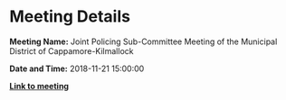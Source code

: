# Meeting Details

**Meeting Name:** Joint Policing Sub-Committee Meeting of the Municipal District of Cappamore-Kilmallock

**Date and Time:** 2018-11-21 15:00:00

**<a href="https://www.limerick.ie/council/whats-on/joint-policing-sub-committee-meeting-municipal-district-cappamore-kilmallock" target="_blank">Link to meeting</a>**
